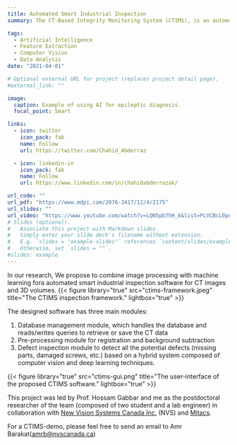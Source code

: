```yaml
---
title: Automated Smart Industrial Inspection
summary: The CT-Based Integrity Monitoring System (CTIMS), is an automated industrial inspection software for CT images and 3D volumes.

tags:
  - Artificial Intelligence
  - Feature Extraction
  - Computer Vision
  - Data Analysis
date: "2021-04-01"

# Optional external URL for project (replaces project detail page).
#external_link: ""

image:
  caption: Example of using AI for epileptic diagnosis.
  focal_point: Smart

links:
  - icon: twitter
    icon_pack: fab
    name: Follow
    url: https://twitter.com/Chahid_Abderraz

  - icon: linkedin-in
    icon_pack: fab
    name: Follow
    url: https://www.linkedin.com/in/chahidabderrazak/

url_code: ""
url_pdf: "https://www.mdpi.com/2076-3417/12/4/2175"
url_slides: ""
url_video: "https://www.youtube.com/watch?v=LQN5pb7hH_k&list=PLVCBcL0peR4KjnnBTELtmdAKa0Qh1Ug0M"
# Slides (optional).
#   Associate this project with Markdown slides.
#   Simply enter your slide deck's filename without extension.
#   E.g. `slides = "example-slides"` references `content/slides/example-slides.md`.
#   Otherwise, set `slides = ""`.
#slides: example
---
```


In our research, We propose to combine image processing with machine learning fora automated smart industrial inspection software for CT images and 3D volumes.
{{< figure library="true" src="ctims-framework.jpeg" title="The CTIMS inspection framework." lightbox="true" >}}

The designed software has three main modules:

1. Database management module, which handles the database and reads/writes queries to retrieve or save the CT data
2. Pre-processing module for registration and background subtraction
3. Defect inspection module to detect all the potential defects (missing parts, damaged screws, etc.) based on a hybrid system composed of computer vision and deep learning techniques.

{{< figure library="true" src="ctims-gui.png" title="The user-interface of the proposed CTIMS software." lightbox="true" >}}

This project was led by Prof. Hossam Gabbar and me as the postdoctoral researcher of the team (composed of two student and a lab engineer) in collaboration with [New Vision Systems Canada Inc.](https://www.nvscanada.ca/) (NVS) and [Mitacs](https://www.mitacs.ca/).  

For a CTIMS-demo, please feel free to send an email to Amr Barakat(amrb@nvscanada.ca)
